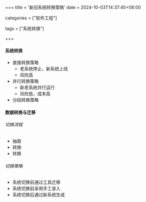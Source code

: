 +++
title = '新旧系统转换策略'
date = 2024-10-03T14:37:45+08:00

categories = ["软件工程"]

tags = ["系统转换"]

+++



#### 系统转换



- 直接转换策略
  - 老系统停止，新系统上线
  - 风险高
- 并行转换策略
  - 新老系统并行运行
  - 风险低，成本高
- 分段转换策略



#### 数据转换与迁移

###### 切换流程

- 抽取
- 转换
- 转换

###### 切换策略

- 系统切换前通过工具迁移
- 系统切换前采用手工录入
- 系统切换后通过新系统生成
